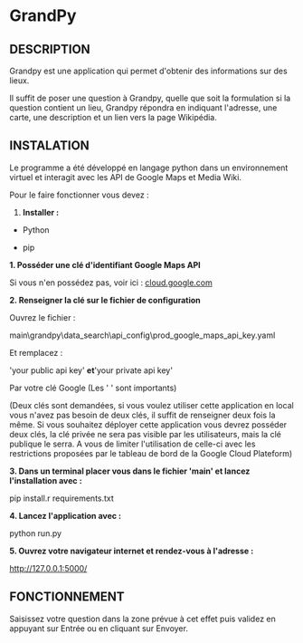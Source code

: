 # **GrandPy**

## DESCRIPTION

Grandpy est une application qui permet d&#39;obtenir des informations sur des lieux.

Il suffit de poser une question à Grandpy, quelle que soit la formulation si la question contient un lieu, Grandpy répondra en indiquant l&#39;adresse, une carte, une description et un lien vers la page Wikipédia.

## INSTALATION

Le programme a été développé en langage python dans un environnement virtuel et interagit avec les API de Google Maps et Media Wiki.

Pour le faire fonctionner vous devez :

1. **Installer :**

- Python

- pip

**1. Posséder une clé d&#39;identifiant Google Maps API**

Si vous n&#39;en possédez pas, voir ici : [cloud.google.com](https://cloud.google.com/)

**2. Renseigner la clé sur le fichier de configuration**

Ouvrez le fichier :

main\grandpy\data\_search\api\_config\prod\_google\_maps\_api\_key.yaml

Et remplacez :

&#39;your public api key&#39; **et**&#39;your private api key&#39;

Par votre clé Google (Les &#39; &#39; sont importants)

(Deux clés sont demandées, si vous voulez utiliser cette application en local vous n&#39;avez pas besoin de deux clés, il suffit de renseigner deux fois la même. Si vous souhaitez déployer cette application vous devrez posséder deux clés, la clé privée ne sera pas visible par les utilisateurs, mais la clé publique le serra. A vous de limiter l&#39;utilisation de celle-ci avec les restrictions proposées par le tableau de bord de la Google Cloud Plateform)

**3. Dans un terminal placer vous dans le fichier &#39;main&#39; et lancez l&#39;installation avec :**

pip install.r requirements.txt

**4. Lancez l&#39;application avec :**

python run.py

**5. Ouvrez votre navigateur internet et rendez-vous à l&#39;adresse :**

http://127.0.0.1:5000/

## **FONCTIONNEMENT**

Saisissez votre question dans la zone prévue à cet effet puis validez en appuyant sur Entrée ou en cliquant sur Envoyer.
